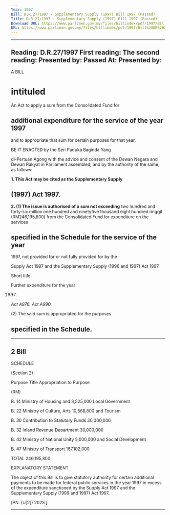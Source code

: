 ```yaml
---
Year: 1997
Bill: D.R.27/1997 - Supplementary Supply (1997) Bill 1997 (Passed)
Title: D.R.27/1997 - Supplementary Supply (1997) Bill 1997 (Passed)
Download URL: https://www.parlimen.gov.my/files/billindex/pdf/1997/Bill%20DR%2027.pdf
URL: https://www.parlimen.gov.my/files/billindex/pdf/1997/Bill%20DR%2027.pdf
---
```

---
Reading:
D.R.27/1997
First reading:
The second reading:
Presented by:
Passed At:
Presented by:
---

A BILL

# intituled

An Act to apply a sum from the Consolidated Fund for

## additional expenditure for the service of the year 1997
and to appropriate that sum for certain purposes for
that year.


BE IT ENACTED by the Seri Paduka Baginda Yang

di-Pertuan Agong with the advice and consent of
the Dewan Negara and Dewan Rakyat in Parliament
assembled, and by the authority of the same, as
follows:

**1. This Act may be cited as the Supplementary Supply**
## (1997) Act 1997.

**2. (1) The issue is authorised of a sum not exceeding**
two hundred and forty-six million one hundred and ninetyfive thousand eight hundred ringgit (RM246,195,800)
from the Consolidated Fund for expenditure on the services
## specified in the Schedule for the service of the year

1997, not provided for or not fully provided for by the

Supply Act 1997 and the Supplementary Supply (1996
and 1997) Act 1997.


Short title.

Further
expenditure
for the year

1997.

_Act A976._
_Act A990._


(2) The said sum is appropriated for the purposes

## specified in the Schedule.


-----

## 2 Bill

SCHEDULE

(Section 2)

Purpose Title Appropriation
to Purpose

(RM)

B. 14 Ministry of Housing and 3,525,000
Local Government

B. 22 Ministry of Culture, Arts 10,568,800
and Tourism

B. 30 Contribution to Statutory Funds 30,000,000

B. 32 Inland Revenue Department 30,000,000

B. 42 Ministry of National Unity 5,000,000
and Social Development

B. 47 Ministry of Transport 167,102,000

TOTAL 246,195,800

EXPLANATORY STATEMENT

The object of this Bill is to give statutory authority for certain
additional payments to be made for federal public services in the
year 1997 in excess of the expenditure sanctioned by the Supply
Act 1997 and the Supplementary Supply (1996 and 1997) Act 1997.

[PN. (U[2]) 2023.]


-----

